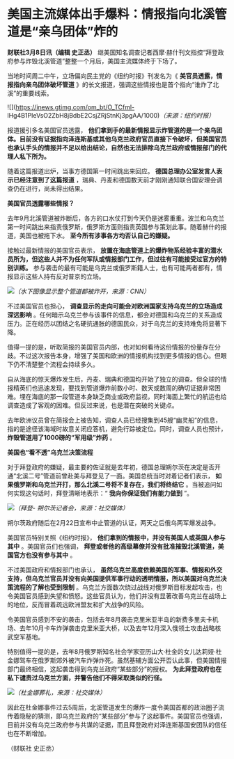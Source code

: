 # 美国主流媒体出手爆料：情报指向北溪管道是“亲乌团体”炸的

**财联社3月8日讯（编辑 史正丞）** 继美国知名调查记者西摩·赫什刊文指控“拜登政府参与炸毁北溪管道”整整一个月后，美国主流媒体终于下场了。

当地时间周二中午，立场偏向民主党的《纽约时报》刊发名为《 **美官员透露，情报指向亲乌团体破坏管道**
》的长文报道，强调这些情报也是首个指向“谁炸了北溪”的重要线索。

![](https://inews.gtimg.com/om_bt/O_TCfml-
lHg4B1PIeVsO2ZbH8jBdbE2CsjZRjStnKj3pgAA/1000)_（来源：纽约时报）_

报道援引多名美国官员透露，
**他们拿到手的最新情报显示炸管道的是一个亲乌团体。目前没有证据指向泽连斯基或其他乌克兰政府官员直接下令破坏，但美国官员也承认手头的情报并不足以给出结论，自然也无法排除乌克兰政府或情报部门的代理人私下所为。**

随着这篇报道出炉，当事方德国第一时间跳出来回应。 **德国总理办公室发言人表示已经注意到了这篇报道**
，瑞典、丹麦和德国数天前才刚刚通知联合国安理会调查仍在进行，尚未得出结果。

**美国官员透露哪些情报？**

去年9月北溪管道被炸断后，各方的口水仗打到今天仍是迷雾重重。波兰和乌克兰第一时间跳出来指责俄罗斯，俄罗斯方面则指责英国参与策划此事。随着赫什的报道，美国也被拖下水。
**至今所有涉事各方均否认自己的嫌疑。**

接触过最新情报的美国官员表示，
**放置在海底管道上的爆炸物系经验丰富的潜水员所为，但这些人并不为任何军队或情报部门工作，但过往有可能接受过官方的特别训练。**
参与袭击的最有可能是乌克兰或俄罗斯籍人士，也有可能两者都有，情报显示这些人持有反对普京的立场。

![](https://inews.gtimg.com/om_bt/O_8aZOpwZJlTnyW6GhfTSVboVJ9Md7l4XmLtFQ_obllYUAA/1000)_（水下图像显示整个管道都被炸开，来源：CNN）_

不过美国官员也担心， **调查显示的走向可能会对欧洲国家支持乌克兰的立场造成深远影响**
。任何暗示乌克兰参与该事件的信息，都会对德国和乌克兰的关系造成压力。正在经历以团结之名硬抗通胀的德国民众，对于乌克兰的支持难免将显著下降。

值得一提的是，听取简报的美国官员内部，也对如何看待这份情报的份量存在分歧。不过这次报告本身，增强了美国和欧洲的情报机构找到更多情报的信心。但眼下仍不清楚整个流程会持续多久。

自从海底的惊天爆炸发生后，丹麦、瑞典和德国均开始了独立的调查。但全球的情报精英们也迅速发现，要找到管道爆炸前数小时、数天或数周的确切证据非常困难。埋在海底的那一段管道本身缺乏商业或政府监视，同时海面上繁忙的航运也给调查造成了客观的困难。但反过来说，也是潜在突破的关键点。

去年欧洲议员曾在简报会上被告知，调查人员已经搜集到45艘“幽灵船”的信息，指的是途径该海域时故意关闭应答机，避免行踪被定位。同时，调查人员也预计，
**炸毁管道用了1000磅的“军用级”炸药** 。

**美国也“看不透”乌克兰决策流程**

对于拜登政府的嫌疑，最主要的佐证就是去年初，德国总理朔尔茨在决定是否开通“北溪二号”管道前曾赴美与拜登见了一面。美国总统当时对着记者们表示，
**如果俄罗斯和乌克兰开打，那么北溪二号将不复存在，我们将终结它** 。当被追问如何实现这句话时，拜登清晰地表示：“ **我向你保证我们有能力做到** ”。

![](https://inews.gtimg.com/om_bt/Ov7-0sGxc9YktCqNTyOiwud2oJtfJaIM8_SKBPwwdu4Y0AA/1000)_（拜登-
朔尔茨记者会，来源：社交媒体）_

朔尔茨政府随后在2月22日宣布中止管道的认证，两天之后俄乌两军爆发战争。

美国官员特别关照《纽约时报》， **他们拿到的情报中，并没有美国人或英国人参与其中** 。美国官员们也强调，
**拜登或者他的高级幕僚并没有批准摧毁北溪管道，美国官方也没有参与其中** 。

不过美国政府和情报部门也承认，
**虽然乌克兰高度依赖美国的军事、情报和外交支持，但乌克兰官员并没有向美国提供军事行动的透明情报，所以美国对乌克兰决策流程的了解也受到限制**
。乌克兰方面数次绕过战线对俄罗斯目标发起攻击，也令美国官员感到失望和愤怒。这些官员认为，他们并没有显著改善乌克兰在战场上的地位，反而冒着疏远欧洲盟友和扩大战争的风险。

令美国官员感到不安的袭击，包括去年8月袭击克里米亚半岛的新费多里夫卡机场、去年10月卡车炸弹袭击克里米亚大桥，以及去年12月深入俄领土攻击战略核武空军基地。

特别值得一提的是，去年8月俄罗斯知名社会学家亚历山大·杜金的女儿达莉娅·杜金娜驾车在俄罗斯郊外被汽车炸弹炸死。虽然基辅方面公开否认此事，但美国情报部门最终相信，这起袭击得到乌克兰政府“某些部分”的授权。
**为此拜登政府也在私下谴责过乌克兰方面，并警告他们不得采取类似的行径。**

![](https://inews.gtimg.com/om_bt/OtNQ6MnXyVwwM_NQSDdBjWgruvaojx-3xjfJpmzx2n2YIAA/1000)_（杜金娜葬礼，来源：社交媒体）_

因此在杜金娜事件过去5周后，北溪管道发生的爆炸一度令美国首都的政治圈子流传着隐秘的猜测，即乌克兰政府的“某些部分”参与了这起事件。美国官员也强调，目前并没有乌克兰政府参与共谋的证据，而且拜登政府对泽连斯基国安团队的信任也在不断增加。

（财联社 史正丞）


